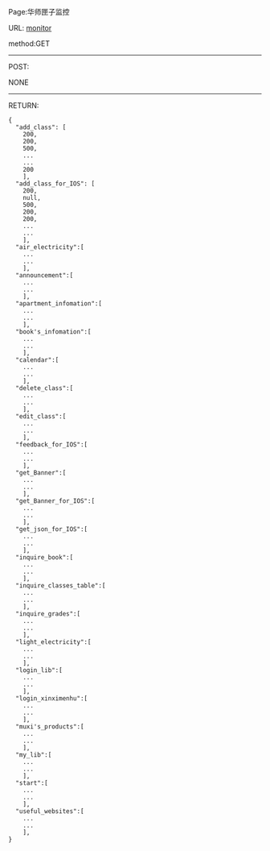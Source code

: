 
Page:华师匣子监控

URL: [monitor](http://119.29.147.14/)

method:GET
***
POST:

NONE
***
RETURN:

    {
      "add_class": [
        200,
        200,
        500,
        ...
        ...
    	200
        ],
      "add_class_for_IOS": [
        200,
        null,
        500,
        200,
        200,
        ...
        ...
        ],
      "air_electricity":[
        ...
        ...    
        ],
      "announcement":[
        ...
        ...    
        ],
      "apartment_infomation":[
        ...
        ...    
        ],
      "book's_infomation":[
        ...
        ...    
        ],
      "calendar":[
        ...
        ...    
        ],
      "delete_class":[
        ...
        ...    
        ],
      "edit_class":[
        ...
        ...    
        ],
      "feedback_for_IOS":[
        ...
        ...    
        ],
      "get_Banner":[
        ...
        ...    
        ],
      "get_Banner_for_IOS":[
        ...
        ...    
        ],
      "get_json_for_IOS":[
        ...
        ...    
        ],
      "inquire_book":[
        ...
        ...    
        ],
      "inquire_classes_table":[
        ...
        ...    
        ],
      "inquire_grades":[
        ...
        ...    
        ],
      "light_electricity":[
        ...
        ...    
        ],
      "login_lib":[
        ...
        ...    
        ],
      "login_xinximenhu":[
        ...
        ...    
        ],
      "muxi's_products":[
        ...
        ...    
        ],
      "my_lib":[
        ...
        ...    
        ],
      "start":[
        ...
        ...    
        ],
      "useful_websites":[
        ...
        ...    
        ],
    }


